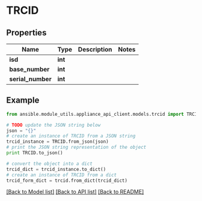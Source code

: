# TRCID


## Properties

Name | Type | Description | Notes
------------ | ------------- | ------------- | -------------
**isd** | **int** |  | 
**base_number** | **int** |  | 
**serial_number** | **int** |  | 

## Example

```python
from ansible.module_utils.appliance_api_client.models.trcid import TRCID

# TODO update the JSON string below
json = "{}"
# create an instance of TRCID from a JSON string
trcid_instance = TRCID.from_json(json)
# print the JSON string representation of the object
print TRCID.to_json()

# convert the object into a dict
trcid_dict = trcid_instance.to_dict()
# create an instance of TRCID from a dict
trcid_form_dict = trcid.from_dict(trcid_dict)
```
[[Back to Model list]](../README.md#documentation-for-models) [[Back to API list]](../README.md#documentation-for-api-endpoints) [[Back to README]](../README.md)


